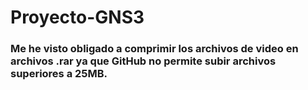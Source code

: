 # Proyecto-GNS3
### Me he visto obligado a comprimir los archivos de video en archivos .rar ya que GitHub no permite subir archivos superiores a 25MB.
